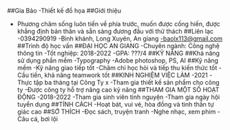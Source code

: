 ##Gia Bảo
-Thiết kế đồ họa
##Giới thiệu
- Phương châm sống luôn tiến về phía trước, muốn được cống hiến, được khẳng định bản thân và sẵn sàng đương đầu với thử thách
##Liên lạc
-0394290919
-Bình khánh, Long Xuyên, An giang
-baolx113@gmail.com
##Trình độ học vấn 
##ĐẠI HỌC AN GIANG
-Chuyên ngành: Công nghệ thông tin
-Tốt nghiệp: 2018-2022
-GPA: ???/4
##KỸ NĂNG
##Khả năng sử dụng phần mềm
-Typography
-Adobe photoshop, PS, AI
##Kỹ năng mềm
-Kỹ năng giao tiếp tốt
-Chăm chỉ học hỏi và tiếp thu kiến thức tốt
-Cầu tiến, khả năng teamwork tốt
##KINH NGHIỆM VIỆC LÀM
-2021
-Thực tập ba tháng tại Công Ty x
-Tham gia thiết kế sản phẩm cho công ty
-Được công ty hỗ trợ nâng cao kỹ năng
##THAM GIA MỘT SỐ HOẠT ĐỘNG
-2018-2022
-Tham gia sinh viên tình nguyện
-Tham gia ngày hội tuyển dụng
##TÍNH CÁCH
-Hoạt bát, vui vẻ, hòa đồng và tinh thần tự giác cao
##SỞ THÍCH
-Đọc sách, truyện tranh
-Nghe nhạc, xem phim
-Câu cá, bơi lội

